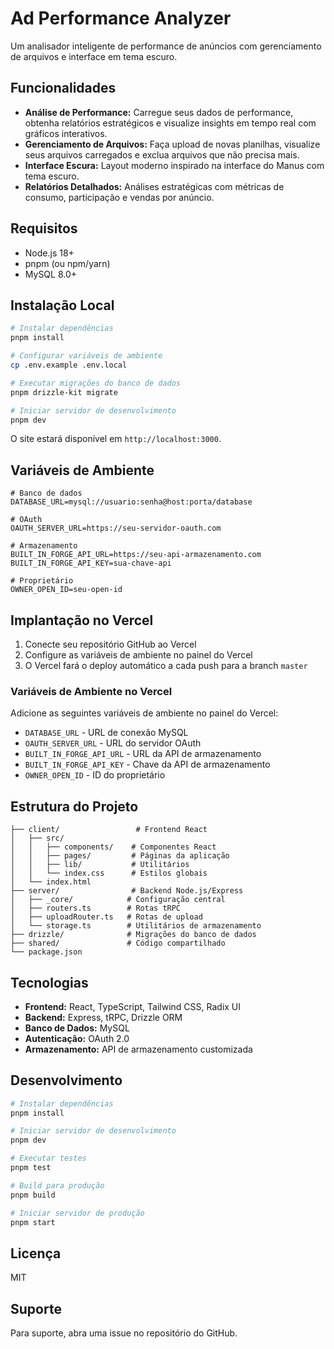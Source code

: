 # Ad Performance Analyzer

Um analisador inteligente de performance de anúncios com gerenciamento de arquivos e interface em tema escuro.

## Funcionalidades

- **Análise de Performance:** Carregue seus dados de performance, obtenha relatórios estratégicos e visualize insights em tempo real com gráficos interativos.
- **Gerenciamento de Arquivos:** Faça upload de novas planilhas, visualize seus arquivos carregados e exclua arquivos que não precisa mais.
- **Interface Escura:** Layout moderno inspirado na interface do Manus com tema escuro.
- **Relatórios Detalhados:** Análises estratégicas com métricas de consumo, participação e vendas por anúncio.

## Requisitos

- Node.js 18+ 
- pnpm (ou npm/yarn)
- MySQL 8.0+

## Instalação Local

```bash
# Instalar dependências
pnpm install

# Configurar variáveis de ambiente
cp .env.example .env.local

# Executar migrações do banco de dados
pnpm drizzle-kit migrate

# Iniciar servidor de desenvolvimento
pnpm dev
```

O site estará disponível em `http://localhost:3000`.

## Variáveis de Ambiente

```env
# Banco de dados
DATABASE_URL=mysql://usuario:senha@host:porta/database

# OAuth
OAUTH_SERVER_URL=https://seu-servidor-oauth.com

# Armazenamento
BUILT_IN_FORGE_API_URL=https://seu-api-armazenamento.com
BUILT_IN_FORGE_API_KEY=sua-chave-api

# Proprietário
OWNER_OPEN_ID=seu-open-id
```

## Implantação no Vercel

1. Conecte seu repositório GitHub ao Vercel
2. Configure as variáveis de ambiente no painel do Vercel
3. O Vercel fará o deploy automático a cada push para a branch `master`

### Variáveis de Ambiente no Vercel

Adicione as seguintes variáveis de ambiente no painel do Vercel:

- `DATABASE_URL` - URL de conexão MySQL
- `OAUTH_SERVER_URL` - URL do servidor OAuth
- `BUILT_IN_FORGE_API_URL` - URL da API de armazenamento
- `BUILT_IN_FORGE_API_KEY` - Chave da API de armazenamento
- `OWNER_OPEN_ID` - ID do proprietário

## Estrutura do Projeto

```
├── client/                 # Frontend React
│   ├── src/
│   │   ├── components/    # Componentes React
│   │   ├── pages/         # Páginas da aplicação
│   │   ├── lib/           # Utilitários
│   │   └── index.css      # Estilos globais
│   └── index.html
├── server/                # Backend Node.js/Express
│   ├── _core/            # Configuração central
│   ├── routers.ts        # Rotas tRPC
│   ├── uploadRouter.ts   # Rotas de upload
│   └── storage.ts        # Utilitários de armazenamento
├── drizzle/              # Migrações do banco de dados
├── shared/               # Código compartilhado
└── package.json
```

## Tecnologias

- **Frontend:** React, TypeScript, Tailwind CSS, Radix UI
- **Backend:** Express, tRPC, Drizzle ORM
- **Banco de Dados:** MySQL
- **Autenticação:** OAuth 2.0
- **Armazenamento:** API de armazenamento customizada

## Desenvolvimento

```bash
# Instalar dependências
pnpm install

# Iniciar servidor de desenvolvimento
pnpm dev

# Executar testes
pnpm test

# Build para produção
pnpm build

# Iniciar servidor de produção
pnpm start
```

## Licença

MIT

## Suporte

Para suporte, abra uma issue no repositório do GitHub.
